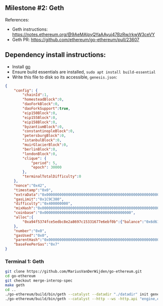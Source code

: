 ## Milestone #2: Geth

References:
- Geth instructions: https://notes.ethereum.org/@9AeMAlpyQYaAAyuj47BzRw/rkwW3ceVY
- Geth PR: https://github.com/ethereum/go-ethereum/pull/23607

## Dependency install instructions:
- Install [go](https://golang.org/doc/install)
- Ensure build essentials are installed, `sudo apt install build-essential`
- Write this file to disk so its accessible, `genesis.json`:
```json
{
	"config": {
		"chainId":1,
		"homesteadBlock":0,
		"daoForkBlock":0,
		"daoForkSupport":true,
		"eip150Block":0,
		"eip155Block":0,
		"eip158Block":0,
		"byzantiumBlock":0,
		"constantinopleBlock":0,
		"petersburgBlock":0,
		"istanbulBlock":0,
		"muirGlacierBlock":0,
		"berlinBlock":0,
		"londonBlock":0,
		"clique": {
			"period": 5,
			"epoch": 30000
		},
		"terminalTotalDifficulty":0
	},
	"nonce":"0x42",
	"timestamp":"0x0",
	"extraData":"0x0000000000000000000000000000000000000000000000000000000000000000a94f5374fce5edbc8e2a8697c15331677e6ebf0b0000000000000000000000000000000000000000000000000000000000000000000000000000000000000000000000000000000000000000000000000000000000",
	"gasLimit":"0x1C9C380",
	"difficulty":"0x400000000",
	"mixHash":"0x0000000000000000000000000000000000000000000000000000000000000000",
	"coinbase":"0x0000000000000000000000000000000000000000",
	"alloc":{
		"0xa94f5374fce5edbc8e2a8697c15331677e6ebf0b":{"balance":"0x6d6172697573766477000000"}
	},
	"number":"0x0",
	"gasUsed":"0x0",
	"parentHash":"0x0000000000000000000000000000000000000000000000000000000000000000",
	"baseFeePerGas":"0x7"
}
```

### Terminal 1: Geth

```bash
git clone https://github.com/MariusVanDerWijden/go-ethereum.git
cd go-ethereum
git checkout merge-interop-spec
make geth
cd ..
./go-ethereum/build/bin/geth --catalyst --datadir "./datadir" init genesis.json
./go-ethereum/build/bin/geth --catalyst --http --ws -http.api "engine,eth" --datadir "./datadir"
```
